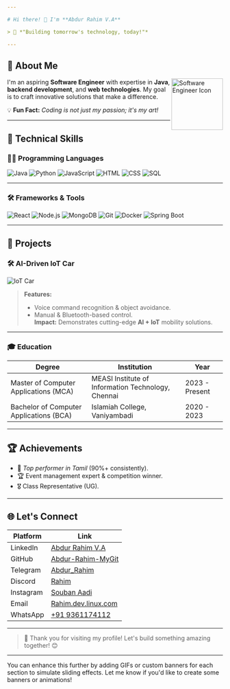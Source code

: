 ```yaml
---

# Hi there! 👋 I'm **Abdur Rahim V.A**

> 🚀 *"Building tomorrow's technology, today!"*

---
```


## 🌟 **About Me**

<img align="right" src="https://img.icons8.com/color/96/000000/software-engineer.png" width="120" alt="Software Engineer Icon"/>

I'm an aspiring **Software Engineer** with expertise in **Java**, **backend development**, and **web technologies**. My goal is to craft innovative solutions that make a difference.  

💡 **Fun Fact:** *Coding is not just my passion; it's my art!*

---

## 🔧 **Technical Skills**

### 👨‍💻 Programming Languages
![Java](https://img.icons8.com/color/48/000000/java-coffee-cup-logo.png)
![Python](https://img.icons8.com/color/48/000000/python.png)
![JavaScript](https://img.icons8.com/color/48/000000/javascript.png)
![HTML](https://img.icons8.com/color/48/000000/html-5.png)
![CSS](https://img.icons8.com/color/48/000000/css3.png)
![SQL](https://img.icons8.com/color/48/000000/database.png)

---

### 🛠 Frameworks & Tools
![React](https://img.icons8.com/office/40/000000/react.png)
![Node.js](https://img.icons8.com/color/48/000000/nodejs.png)
![MongoDB](https://img.icons8.com/color/48/000000/mongodb.png)
![Git](https://img.icons8.com/color/48/000000/git.png)
![Docker](https://img.icons8.com/color/48/000000/docker.png)
![Spring Boot](https://img.icons8.com/color/48/000000/spring-logo.png)

---

## 📂 **Projects**

### 🛠️ **AI-Driven IoT Car**
![IoT Car](https://via.placeholder.com/400x200.png?text=AI-Driven+IoT+Car)
> **Features:**  
> - Voice command recognition & object avoidance.  
> - Manual & Bluetooth-based control.  
> **Impact:** Demonstrates cutting-edge **AI + IoT** mobility solutions.

---

### 🎓 **Education**
| **Degree**                 | **Institution**                          | **Year**       |
|----------------------------|------------------------------------------|----------------|
| Master of Computer Applications (MCA) | MEASI Institute of Information Technology, Chennai | 2023 - Present |
| Bachelor of Computer Applications (BCA) | Islamiah College, Vaniyambadi               | 2020 - 2023     |

---

## 🏆 **Achievements**
- 🥇 *Top performer in Tamil* (90%+ consistently).
- 🏆 Event management expert & competition winner.
- 🎖️ Class Representative (UG).

---

## 🌐 **Let's Connect**

| **Platform**     | **Link**                                                                                 |
|-------------------|-----------------------------------------------------------------------------------------|
| LinkedIn          | [Abdur Rahim V.A](https://www.linkedin.com/in/abdur-rahim-v-a-721318241/)               |
| GitHub            | [Abdur-Rahim-MyGit](https://github.com/Abdur-Rahim-MyGit)                               |
| Telegram          | [Abdur_Rahim](https://t.me/@Souban_aadi_Rahim)                                          |
| Discord           | [Rahim](https://discord.com)                                                           |
| Instagram         | [Souban Aadi](https://instagram.com/@_souban_aadi_)                                     |
| Email             | [Rahim.dev.linux.com](mailto:Rahim.dev.linux.com)                                       |
| WhatsApp          | [+91 9361174112](https://wa.me/9361174112)                                             |

---

> 🌟 Thank you for visiting my profile! Let's build something amazing together! 😊

---

You can enhance this further by adding GIFs or custom banners for each section to simulate sliding effects. Let me know if you'd like to create some banners or animations!
